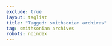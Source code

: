 ```yaml
---
exclude: true
layout: taglist
title: "Tagged: smithsonian archives"
tag: smithsonian archives
robots: noindex
---
```

